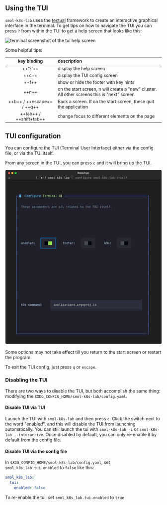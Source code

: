 ## Using the TUI

`smol-k8s-lab` uses the [textual](https://www.textualize.io/) framework to create an interactive graphical interface in the terminal. To get tips on how to navigate the TUI you can press `?` from within the TUI to get a help screen that looks like this:

![terminal screenshot of the tui help screen](./images/screenshots)

Some helpful tips:

| key binding   | description |
|:-------------:|:------------|
| ++'?'++       | display the help screen | 
| ++c++         | display the TUI config screen | 
| ++f++         | show or hide the footer with key hints |
| ++n++         | on the start screen, n will create a "new" cluster. All other screens this is "next" screen |
| ++b++ / ++escape++ / ++q++ | Back a screen. If on the start screen, these quit the application |
| ++tab++ / ++shift+tab++ | change focus to different elements on the page |


## TUI configuration

You can configure the TUI (Terminal User Interface) either via the config file, or via the TUI itself.

From any screen in the TUI, you can press `c` and it will bring up the TUI.

![terminal screenshot showing the smol-k8s-lab configure tui screen. There is one box with a blue border. The border title is "Configure Terminal UI" and the text at the top of the box says "These parameters are all related to the TUI itself." Below that there's a row of three switches labeled: enabled, footer, and k9s. Below that is an input row with for k9s command with pre-populated text that says applications.argoproj.io](./images/screenshots/tui_config_screen.svg)

Some options may not take effect till you return to the start screen or restart the program.

To exit the TUI config, just press `q` or `escape`.

### Disabling the TUI

There are two ways to disable the TUI, but both accomplish the same thing: modifying the `$XDG_CONFIG_HOME/smol-k8s-lab/config.yaml`.

#### Disable TUI via TUI

Launch the TUI with `smol-k8s-lab` and then press `c`. Click the switch next to the word "enabled", and this will disable the TUI from launching automatically. You can still launch the tui with `smol-k8s-lab -i` or `smol-k8s-lab --interactive`. Once disabled by default, you can only re-enable it by default from the config file.

#### Disable TUI via the config file

In `$XDG_CONFIG_HOME/smol-k8s-lab/config.yaml`, set `smol_k8s_lab.tui.enabled` to `false` like this:

```yaml
smol_k8s_lab:
  tui:
    enabled: false
```

To re-enable the tui, set `smol_k8s_lab.tui.enabled` to `true`
